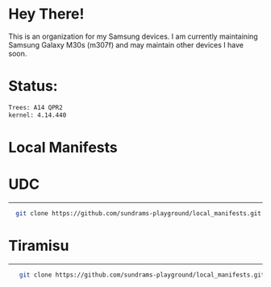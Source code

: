 Hey There!
===========
This is an organization for my Samsung devices. I am currently maintaining Samsung Galaxy M30s (m307f) and may maintain other devices I have soon.

Status:
===========
```bash
Trees: A14 QPR2
kernel: 4.14.440 
```
Local Manifests
===========

# UDC # 
----------------
```bash
  git clone https://github.com/sundrams-playground/local_manifests.git -b udc .repo/local_manifests
```

# Tiramisu #
----------------
```bash
   git clone https://github.com/sundrams-playground/local_manifests.git -b tiramisu .repo/local_manifests
```

